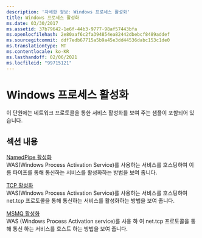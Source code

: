```yaml
---
description: '자세한 정보: Windows 프로세스 활성화'
title: Windows 프로세스 활성화
ms.date: 03/30/2017
ms.assetid: 37b79642-1e6f-44b3-9777-98af57443bfa
ms.openlocfilehash: 2e80aaf6c2fa394854ea82442dbebcf8489addef
ms.sourcegitcommit: ddf7edb67715a5b9a45e3dd44536dabc153c1de0
ms.translationtype: MT
ms.contentlocale: ko-KR
ms.lasthandoff: 02/06/2021
ms.locfileid: "99715121"
---
```

# <a name="windows-process-activation"></a>Windows 프로세스 활성화

이 단원에는 네트워크 프로토콜을 통한 서비스 활성화를 보여 주는 샘플이 포함되어 있습니다.  
  
## <a name="in-this-section"></a>섹션 내용  

 [NamedPipe 활성화](namedpipe-activation.md)  
 WAS(Windows Process Activation Service)를 사용하는 서비스를 호스팅하여 이름 파이프를 통해 통신하는 서비스를 활성화하는 방법을 보여 줍니다.  
  
 [TCP 활성화](tcp-activation.md)  
 WAS(Windows Process Activation Service)를 사용하는 서비스를 호스팅하여 net.tcp 프로토콜을 통해 통신하는 서비스를 활성화하는 방법을 보여 줍니다.

 [MSMQ 활성화](msmq-activation.md)  
 WAS (Windows Process Activation service)를 사용 하 여 net.tcp 프로토콜을 통해 통신 하는 서비스를 호스트 하는 방법을 보여 줍니다.
